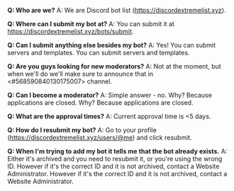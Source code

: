 **Q: Who are we?** A: We are Discord bot list (<https://discordextremelist.xyz>).

**Q: Where can I submit my bot at?** A: You can submit it at <https://discordextremelist.xyz/bots/submit>.

**Q: Can I submit anything else besides my bot?** A: Yes! You can submit servers and templates. You can submit servers and templates.

**Q: Are you guys looking for new moderators?** A: Not at the moment, but when we'll do we'll make sure to announce that in <#568590840130175007> channel.

**Q: Can I become a moderator?** A: Simple answer - no. Why? Because applications are closed. Why? Because applications are closed.

**Q: What are the approval times?** A: Current approval time is <5 days.

**Q: How do I resubmit my bot?** A: Go to your profile (<https://discordextremelist.xyz/users/@me>) and click resubmit.

**Q: When I'm trying to add my bot it tells me that the bot already exists.** A: Either it's archived and you need to resubmit it, or you're using the wrong ID. However if it's the correct ID and it is not archived, contact a Website Administrator. However if it's the correct ID and it is not archived, contact a Website Administrator.